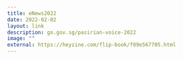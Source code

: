 ```yaml
---
title: eNews2022
date: 2022-02-02
layout: link
description: go.gov.sg/pasirian-voice-2022
image: ""
external: https://heyzine.com/flip-book/f09e567705.html
---
```



